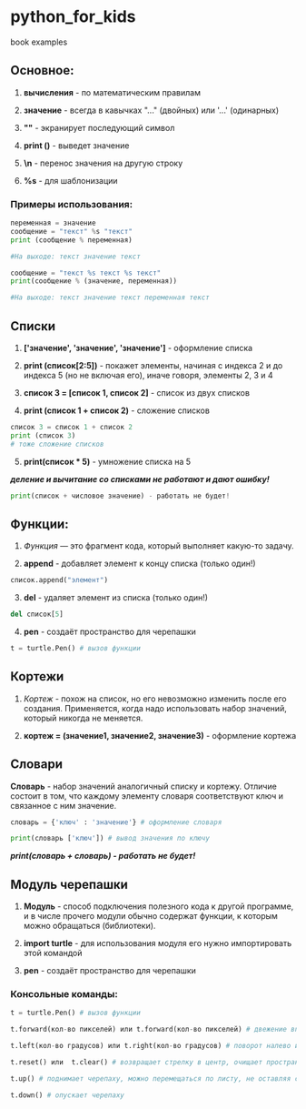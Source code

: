 # python_for_kids
book examples

## Основное:

1. **вычисления** - по математическим правилам

2. **значение** - всегда в кавычках "..." (двойных) или '...' (одинарных) 

3. **"\"** - экранирует последующий символ

4. **print ()** - выведет значение

5. **\n** - перенос значения на другую строку

6. **%s** - для шаблонизации

### Примеры использования:

```python   
переменная = значение
сообщение = "текст" %s "текст"
print (сообщение % переменная)

#На выходе: текст значение текст
```
```python
сообщение = "текст %s текст %s текст"
print(сообщение % (значение, переменная))

#На выходе: текст значение текст переменная текст
```
## Списки
1. **['значение', 'значение', 'значение']** - оформление списка

2. **print (список[2:5])** - покажет элементы, начиная с индекса 2 и до индекса 5 (но не включая его), иначе говоря, элементы 2, 3 и 4

3. **список 3 = [список 1, список 2]** - список из двух списков

4. **print (список 1 + список 2)** - сложение списков

```python
список 3 = список 1 + список 2
print (список 3) 
# тоже сложение списков
```

5. **print(список * 5)** - умножение списка на 5

***деление и вычитание со списками не работают и дают ошибку!***
    
```python
print(список + числовое значение) - работать не будет!
```

## Функции:
1. *Функция* —  это фрагмент кода, который выполняет какую-то задачу. 

2. **append** - добавляет элемент к концу списка (только один!)
    
```python
список.append("элемент")
```

3. **del** - удаляет элемент из списка (только один!)
```python
del список[5] 
```

4. **pen** - создаёт пространство для черепашки

```python
t = turtle.Pen() # вызов функции
```

## Кортежи

1. *Кортеж* - похож на список, но его невозможно изменить после его создания. Применяется, когда надо использовать набор значений, который никогда не меняется.

2. **кортеж = (значение1, значение2, значение3)** - оформление кортежа

## Словари

**Словарь** - набор значений аналогичный списку и кортежу. Отличие состоит в том, что каждому элементу словаря соответствуют ключ и связанное с ним значение. 

```python
словарь = {'ключ' : 'значение'} # оформление словаря

print(словарь ['ключ']) # вывод значения по ключу
```

***print(словарь + словарь) - работать не будет!***


## Модуль черепашки
1. **Модуль** - способ подключения полезного кода к другой программе, и в числе прочего модули обычно содержат функции, к которым можно обращаться (библиотеки).

2. **import turtle** - для использования модуля его нужно импортировать этой командой

3. **pen** - создаёт пространство для черепашки

### Консольные команды: 

```python
t = turtle.Pen() # вызов функции

t.forward(кол-во пикселей) или t.forward(кол-во пикселей) # двежение вперед или назад на указанное кол-вопикселей

t.left(кол-во градусов) или t.right(кол-во градусов) # поворот налево или направо на указанное кол-во градусов

t.reset() или  t.clear() # возвращает стрелку в центр, очищает пространство

t.up() # поднимает черепаху, можно перемещаться по листу, не оставляя следа

t.down() # опускает черепаху
```
